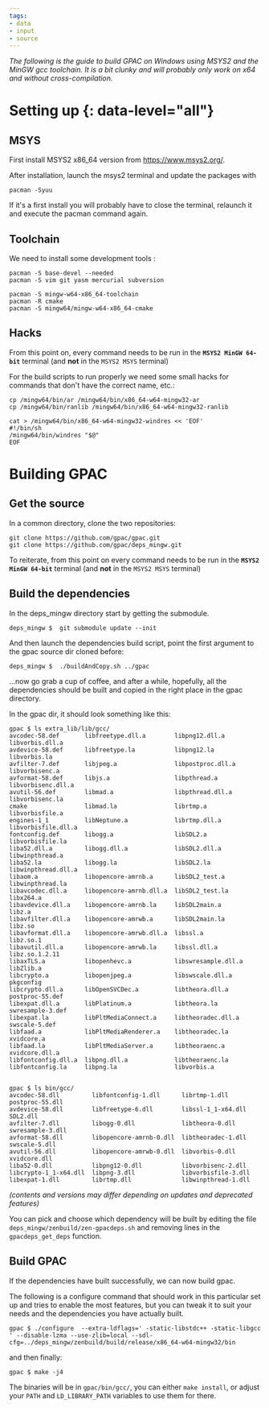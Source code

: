 ```yaml
---
tags:
- data
- input
- source
---
```



_The following is the guide to build GPAC on Windows using MSYS2 and the MinGW gcc toolchain. It is a bit clunky and will probably only work on x64 and without cross-compilation._

# Setting up {: data-level="all"}

## MSYS

First install MSYS2 x86_64 version from https://www.msys2.org/.

After installation, launch the msys2 terminal and update the packages with 

```
pacman -Syuu
```

If it's a first install you will probably have to close the terminal, relaunch it and execute the pacman command again. 

## Toolchain

We need to install some development tools : 

```
pacman -S base-devel --needed
pacman -S vim git yasm mercurial subversion

pacman -S mingw-w64-x86_64-toolchain
pacman -R cmake
pacman -S mingw64/mingw-w64-x86_64-cmake
```

## Hacks

From this point on, every command needs to be run in the **`MSYS2 MinGW 64-bit`** terminal (and **not** in the `MSYS2 MSYS` terminal)

For the build scripts to run properly we need some small hacks for commands that don't have the correct name, etc.:

```
cp /mingw64/bin/ar /mingw64/bin/x86_64-w64-mingw32-ar
cp /mingw64/bin/ranlib /mingw64/bin/x86_64-w64-mingw32-ranlib

cat > /mingw64/bin/x86_64-w64-mingw32-windres << 'EOF'
#!/bin/sh
/mingw64/bin/windres "$@"
EOF
```

# Building GPAC

## Get the source

In a common directory, clone the two repositories:

```
git clone https://github.com/gpac/gpac.git
git clone https://github.com/gpac/deps_mingw.git
```

To reiterate, from this point on every command needs to be run in the **`MSYS2 MinGW 64-bit`** terminal (and **not** in the `MSYS2 MSYS` terminal)

## Build the dependencies

In the deps_mingw directory start by getting the submodule. 

```
deps_mingw $  git submodule update --init 
```

And then launch the dependencies build script, point the first argument to the gpac source dir cloned before: 

```
deps_mingw $  ./buildAndCopy.sh ../gpac
```

...now go grab a cup of coffee, and after a while, hopefully, all the dependencies should be built and copied in the right place in the gpac directory. 

In the gpac dir, it should look something like this: 

```
gpac $ ls extra_lib/lib/gcc/
avcodec-58.def       libfreetype.dll.a        libpng12.dll.a       libvorbis.dll.a
avdevice-58.def      libfreetype.la           libpng12.la          libvorbis.la
avfilter-7.def       libjpeg.a                libpostproc.dll.a    libvorbisenc.a
avformat-58.def      libjs.a                  libpthread.a         libvorbisenc.dll.a
avutil-56.def        libmad.a                 libpthread.dll.a     libvorbisenc.la
cmake                libmad.la                librtmp.a            libvorbisfile.a
engines-1_1          libNeptune.a             librtmp.dll.a        libvorbisfile.dll.a
fontconfig.def       libogg.a                 libSDL2.a            libvorbisfile.la
liba52.dll.a         libogg.dll.a             libSDL2.dll.a        libwinpthread.a
liba52.la            libogg.la                libSDL2.la           libwinpthread.dll.a
libaom.a             libopencore-amrnb.a      libSDL2_test.a       libwinpthread.la
libavcodec.dll.a     libopencore-amrnb.dll.a  libSDL2_test.la      libx264.a
libavdevice.dll.a    libopencore-amrnb.la     libSDL2main.a        libz.a
libavfilter.dll.a    libopencore-amrwb.a      libSDL2main.la       libz.so
libavformat.dll.a    libopencore-amrwb.dll.a  libssl.a             libz.so.1
libavutil.dll.a      libopencore-amrwb.la     libssl.dll.a         libz.so.1.2.11
libaxTLS.a           libopenhevc.a            libswresample.dll.a  libZlib.a
libcrypto.a          libopenjpeg.a            libswscale.dll.a     pkgconfig
libcrypto.dll.a      libOpenSVCDec.a          libtheora.dll.a      postproc-55.def
libexpat.dll.a       libPlatinum.a            libtheora.la         swresample-3.def
libexpat.la          libPltMediaConnect.a     libtheoradec.dll.a   swscale-5.def
libfaad.a            libPltMediaRenderer.a    libtheoradec.la      xvidcore.a
libfaad.la           libPltMediaServer.a      libtheoraenc.a       xvidcore.dll.a
libfontconfig.dll.a  libpng.dll.a             libtheoraenc.la
libfontconfig.la     libpng.la                libvorbis.a


gpac $ ls bin/gcc/
avcodec-58.dll         libfontconfig-1.dll      librtmp-1.dll        postproc-55.dll
avdevice-58.dll        libfreetype-6.dll        libssl-1_1-x64.dll   SDL2.dll
avfilter-7.dll         libogg-0.dll             libtheora-0.dll      swresample-3.dll
avformat-58.dll        libopencore-amrnb-0.dll  libtheoradec-1.dll   swscale-5.dll
avutil-56.dll          libopencore-amrwb-0.dll  libvorbis-0.dll      xvidcore.dll
liba52-0.dll           libpng12-0.dll           libvorbisenc-2.dll
libcrypto-1_1-x64.dll  libpng-3.dll             libvorbisfile-3.dll
libexpat-1.dll         librtmp.dll              libwinpthread-1.dll
```

_(contents and versions may differ depending on updates and deprecated features)_

You can pick and choose which dependency will be built by editing the file `deps_mingw/zenbuild/zen-gpacdeps.sh` and removing lines in the `gpacdeps_get_deps` function.

## Build GPAC

If the dependencies have built successfully, we can now build gpac. 

The following is a configure command that should work in this particular set up and tries to enable the most features, but you can tweak it to suit your needs and the dependencies you have actually built. 

```
gpac $ ./configure  --extra-ldflags=' -static-libstdc++ -static-libgcc ' --disable-lzma --use-zlib=local --sdl-cfg=../deps_mingw/zenbuild/build/release/x86_64-w64-mingw32/bin
```

and then finally: 

```
gpac $ make -j4
```

The binaries will be in `gpac/bin/gcc/`, you can either `make install`, or adjust your `PATH` and `LD_LIBRARY_PATH` variables to use them for there. 
